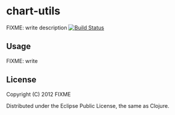 # chart-utils

FIXME: write description
[![Build Status](https://secure.travis-ci.org/smee/jfreechart-utils.png)](http://travis-ci.org/smee/jfreechart-utils])
## Usage

FIXME: write

## License

Copyright (C) 2012 FIXME

Distributed under the Eclipse Public License, the same as Clojure.
